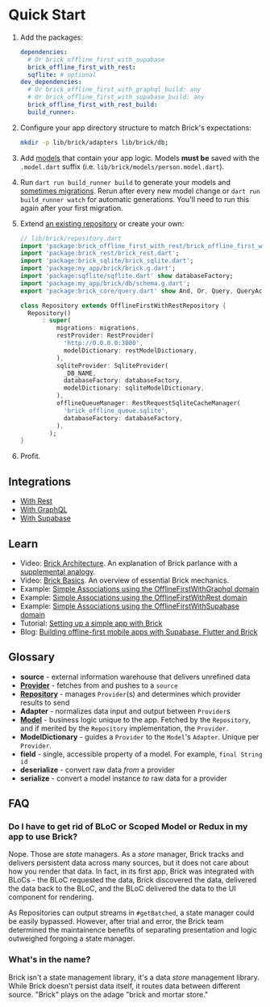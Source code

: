 # Quick Start

1. Add the packages:
   ```yaml
   dependencies:
     # Or brick_offline_first_with_supabase
     brick_offline_first_with_rest:
     sqflite: # optional
   dev_dependencies:
     # Or brick_offline_first_with_graphql_build: any
     # Or brick_offline_first_with_supabase_build: any
     brick_offline_first_with_rest_build:
     build_runner:
   ```
1. Configure your app directory structure to match Brick's expectations:
   ```bash
   mkdir -p lib/brick/adapters lib/brick/db;
   ```
1. Add [models](docs/data/models) that contain your app logic. Models **must be** saved with the `.model.dart` suffix (i.e. `lib/brick/models/person.model.dart`).
1. Run `dart run build_runner build` to generate your models and [sometimes migrations](docs/sqlite.md#intelligent-migrations). Rerun after every new model change or `dart run build_runner watch` for automatic generations. You'll need to run this again after your first migration.
1. Extend [an existing repository](docs/data/repositories) or create your own:

   ```dart
   // lib/brick/repository.dart
   import 'package:brick_offline_first_with_rest/brick_offline_first_with_rest.dart';
   import 'package:brick_rest/brick_rest.dart';
   import 'package:brick_sqlite/brick_sqlite.dart';
   import 'package:my_app/brick/brick.g.dart';
   import 'package:sqflite/sqflite.dart' show databaseFactory;
   import 'package:my_app/brick/db/schema.g.dart';
   export 'package:brick_core/query.dart' show And, Or, Query, QueryAction, Where, WherePhrase;

   class Repository extends OfflineFirstWithRestRepository {
     Repository()
         : super(
             migrations: migrations,
             restProvider: RestProvider(
               'http://0.0.0.0:3000',
               modelDictionary: restModelDictionary,
             ),
             sqliteProvider: SqliteProvider(
               _DB_NAME,
               databaseFactory: databaseFactory,
               modelDictionary: sqliteModelDictionary,
             ),
             offlineQueueManager: RestRequestSqliteCacheManager(
               'brick_offline_queue.sqlite',
               databaseFactory: databaseFactory,
             ),
           );
   }
   ```

1. Profit.

## Integrations

- [With Rest](offline_first/offline_first_with_rest_repository.md)
- [With GraphQL](offline_first/offline_first_with_graphql_repository.md)
- [With Supabase](offline_first/offline_first_with_supabase_repository.md)

## Learn

- Video: [Brick Architecture](https://www.youtube.com/watch?v=2noLcro9iIw). An explanation of Brick parlance with a [supplemental analogy](https://medium.com/flutter-community/brick-your-app-five-compelling-reasons-and-a-pizza-analogy-to-make-your-data-accessible-8d802e1e526e).
- Video: [Brick Basics](https://www.youtube.com/watch?v=jm5i7e_BQq0). An overview of essential Brick mechanics.
- Example: [Simple Associations using the OfflineFirstWithGraphql domain](https://github.com/GetDutchie/brick/blob/main/example_graphql)
- Example: [Simple Associations using the OfflineFirstWithRest domain](https://github.com/GetDutchie/brick/blob/main/example_rest)
- Example: [Simple Associations using the OfflineFirstWithSupabase domain](https://github.com/GetDutchie/brick/blob/main/example_supabase)
- Tutorial: [Setting up a simple app with Brick](http://www.flutterbyexample.com/#/posts/2_adding_a_repository)
- Blog: [Building offline-first mobile apps with Supabase, Flutter and Brick](https://supabase.com/blog/offline-first-flutter-apps)

## Glossary

- **source** - external information warehouse that delivers unrefined data
- [**Provider**](data/providers.md) - fetches from and pushes to a `source`
- [**Repository**](data/repositories.md) - manages `Provider`(s) and determines which provider results to send
- **Adapter** - normalizes data input and output between `Provider`s
- [**Model**](data/models.md) - business logic unique to the app. Fetched by the `Repository`, and if merited by the `Repository` implementation, the `Provider`.
- **ModelDictionary** - guides a `Provider` to the `Model`'s `Adapter`. Unique per `Provider`.
- **field** - single, accessible property of a model. For example, `final String id`
- **deserialize** - convert raw data _from_ a provider
- **serialize** - convert a model instance _to_ raw data for a provider

## FAQ

### Do I have to get rid of BLoC or Scoped Model or Redux in my app to use Brick?

Nope. Those are _state_ managers. As a _store_ manager, Brick tracks and delivers persistent data across many sources, but it does not care about how you render that data. In fact, in its first app, Brick was integrated with BLoCs - the BLoC requested the data, Brick discovered the data, delivered the data back to the BLoC, and the BLoC delivered the data to the UI component for rendering.

As Repositories can output streams in `#getBatched`, a state manager could be easily bypassed. However, after trial and error, the Brick team determined the maintainence benefits of separating presentation and logic outweighed forgoing a state manager.

### What's in the name?

Brick isn't a state management library, it's a data _store_ management library. While Brick doesn't persist data itself, it routes data between different source. "Brick" plays on the adage "brick and mortar store."
